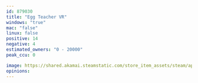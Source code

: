 ```yaml
---
id: 879030
title: "Egg Teacher VR"
windows: "true"
mac: "false"
linux: false
positive: 14
negative: 4
estimated_owners: "0 - 20000"
peak_ccu: 0

image: https://shared.akamai.steamstatic.com/store_item_assets/steam/apps/879030/header.jpg?t=1542320353
opinions:
---
```

